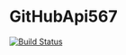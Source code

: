 # GitHubApi567
[![Build Status](https://travis-ci.org/greggggg33/GitHubApi567.svg?branch=HW05a_Mocking)](https://travis-ci.org/greggggg33/GitHubApi567)